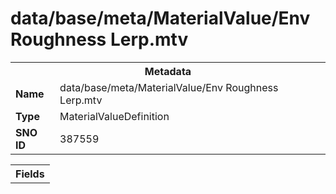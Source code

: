 <h1>data/base/meta/MaterialValue/Env Roughness Lerp.mtv</h1><table><tr><th colspan="100%">Metadata</th></tr><tr><td><b>Name</b></td><td>data/base/meta/MaterialValue/Env Roughness Lerp.mtv</td></tr><tr><td><b>Type</b></td><td>MaterialValueDefinition</td></tr><tr><td><b>SNO ID</b></td><td>387559</td></tr></table>

<table><tr><th colspan="100%">Fields</th></tr></table>

